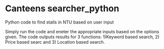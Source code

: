 # Canteens searcher_python
Python code to find stalls in NTU based on user input

Simply run the code and eneter the appropriate inputs based on the options given. The code outputs results for 3 functions: 1)Keyword based search, 2) Price based searc and 3) Location based search.
